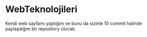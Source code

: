 # WebTeknolojileri
Kendi web sayfamı yaptığım ve bunu da sizinle 10 commit halinde paylaşdığım bir repository olucak.
